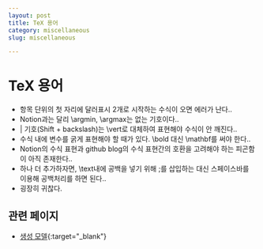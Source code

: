 ```yaml
---
layout: post
title: TeX 용어
category: miscellaneous
slug: miscellaneous

---
```


# TeX 용어

- 항목 단위의 첫 자리에 달러표시 2개로 시작하는 수식이 오면 에러가 난다..
- Notion과는 달리 \argmin, \argmax는 없는 기호이다..
- \| 기호(Shift + backslash)는 \vert로 대체하여 표현해야 수식이 안 깨진다..
- 수식 내에 변수를 굵게 표현해야 할 때가 있다. \bold 대신 \mathbf를 써야 한다..
- Notion의 수식 표현과 github blog의 수식 표현간의 호환을 고려해야 하는 피곤함이 아직 존재한다..
- 하나 더 추가하자면, \text내에 공백을 넣기 위해 \;를 삽입하는 대신 스페이스바를 이용해 공백처리를 하면 된다..
- 굉장히 귀찮다.

## 관련 페이지
- [생성 모델](https://afterthougt.github.io/cs/2023-03-22-dl-basics-5/){:target="_blank"}